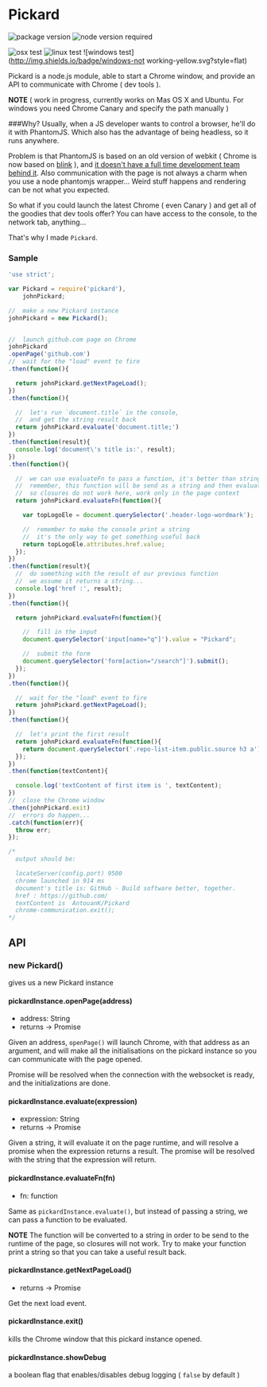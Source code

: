 # Pickard
![package version](http://img.shields.io/badge/version-1.0.52-lightgrey.svg?style=flat)
![node version required](http://img.shields.io/badge/node-%3E%3D0.11.13-green.svg?style=flat)

![osx test](http://img.shields.io/badge/OSX-working-green.svg?style=flat)
![linux test](http://img.shields.io/badge/linux-working-green.svg?style=flat)
![windows test](http://img.shields.io/badge/windows-not working-yellow.svg?style=flat)

Pickard is a node.js module, able to start a Chrome window, and provide an API to communicate with Chrome ( dev tools ).

**NOTE**
( work in progress, currently works on Mas OS X and Ubuntu. For windows you need Chrome Canary and specify the path manually )

###Why?
Usually, when a JS developer wants to control a browser, he'll do it with PhantomJS.
Which also has the advantage of being headless, so it runs anywhere.

Problem is that PhantomJS is based on an old version of webkit ( Chrome is now based on [blink](http://www.chromium.org/blink) ), and [it doesn't have a full time development team behind it](http://phantomjs.org/faq.html).
Also communication with the page is not always a charm when you use a node phantomjs wrapper...
Weird stuff happens and rendering can be not what you expected.

So what if you could launch the latest Chrome ( even Canary ) and get all of the goodies that dev tools offer?
You can have access to the console, to the network tab, anything...

That's why I made `Pickard`.

### Sample

```javascript
'use strict';

var Pickard = require('pickard'),
    johnPickard;

//  make a new Pickard instance
johnPickard = new Pickard();


//  launch github.com page on Chrome
johnPickard
.openPage('github.com')
//  wait for the "load" event to fire
.then(function(){

  return johnPickard.getNextPageLoad();
})
.then(function(){

  //  let's run `document.title` in the console,
  //  and get the string result back
  return johnPickard.evaluate('document.title;')
})
.then(function(result){
  console.log('document\'s title is:', result);
})
.then(function(){

  //  we can use evaluateFn to pass a function, it's better than strings.
  //  remember, this function will be send as a string and then evaluated
  //  so closures do not work here, work only in the page context
  return johnPickard.evaluateFn(function(){

    var topLogoEle = document.querySelector('.header-logo-wordmark');

    //  remember to make the console print a string
    //  it's the only way to get something useful back
    return topLogoEle.attributes.href.value;
  });
})
.then(function(result){
  //  do something with the result of our previous function
  //  we assume it returns a string...
  console.log('href :', result);
})
.then(function(){

  return johnPickard.evaluateFn(function(){

    //  fill in the input
    document.querySelector('input[name="q"]').value = "Pickard";

    //  submit the form
    document.querySelector('form[action="/search"]').submit();
  });
})
.then(function(){

  //  wait for the "load" event to fire
  return johnPickard.getNextPageLoad();
})
.then(function(){

  //  let's print the first result
  return johnPickard.evaluateFn(function(){
    return document.querySelector('.repo-list-item.public.source h3 a').textContent;
  });
})
.then(function(textContent){

  console.log('textContent of first item is ', textContent);
})
//  close the Chrome window
.then(johnPickard.exit)
//  errors do happen...
.catch(function(err){
  throw err;
});

/*
  output should be:

  locateServer(config.port) 9500
  chrome launched in 914 ms
  document's title is: GitHub · Build software better, together.
  href : https://github.com/
  textContent is  AntouanK/Pickard
  chrome-communication.exit();
*/
```

## API

### new Pickard()
gives us a new Pickard instance

#### pickardInstance.openPage(address)
- address: String
- returns -> Promise

Given an address, `openPage()` will launch Chrome, with that address as an argument, and will make all the initialisations on the pickard instance so you can communicate with the page opened.

Promise will be resolved when the connection with the websocket is ready, and the initializations are done.

#### pickardInstance.evaluate(expression)
- expression: String
- returns -> Promise

Given a string, it will evaluate it on the page runtime, and will resolve a promise when the expression returns a result.
The promise will be resolved with the string that the expression will return.

#### pickardInstance.evaluateFn(fn)
- fn: function

Same as `pickardInstance.evaluate()`, but instead of passing a string, we can pass a function to be evaluated.

**NOTE** The function will be converted to a string in order to be send to the runtime of the page, so closures will not work.
Try to make your function print a string so that you can take a useful result back.

#### pickardInstance.getNextPageLoad()
- returns -> Promise

Get the next load event.

#### pickardInstance.exit()
kills the Chrome window that this pickard instance opened.

#### pickardInstance.showDebug
a boolean flag that enables/disables debug logging
( `false` by default )
